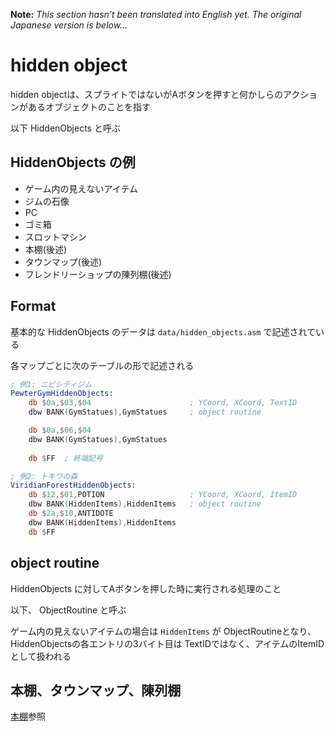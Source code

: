 **Note:** _This section hasn’t been translated into English yet. The original Japanese version is below…_

# hidden object

hidden objectは、スプライトではないがAボタンを押すと何かしらのアクションがあるオブジェクトのことを指す

以下 HiddenObjects と呼ぶ

## HiddenObjects の例

- ゲーム内の見えないアイテム
- ジムの石像
- PC
- ゴミ箱
- スロットマシン
- 本棚(後述)
- タウンマップ(後述)
- フレンドリーショップの陳列棚(後述)

## Format

基本的な HiddenObjects のデータは `data/hidden_objects.asm` で記述されている

各マップごとに次のテーブルの形で記述される

```asm
; 例1: ニビシティジム
PewterGymHiddenObjects: 
	db $0a,$03,$04						; YCoord, XCoord, TextID
	dbw BANK(GymStatues),GymStatues		; object routine

	db $0a,$06,$04
	dbw BANK(GymStatues),GymStatues
	
	db $FF	; 終端記号

; 例2: トキワの森
ViridianForestHiddenObjects:
	db $12,$01,POTION					; YCoord, XCoord, ItemID
	dbw BANK(HiddenItems),HiddenItems	; object routine
	db $2a,$10,ANTIDOTE
	dbw BANK(HiddenItems),HiddenItems
	db $FF
```

## object routine

HiddenObjects に対してAボタンを押した時に実行される処理のこと

以下、 ObjectRoutine と呼ぶ

ゲーム内の見えないアイテムの場合は `HiddenItems` が ObjectRoutineとなり、HiddenObjectsの各エントリの3バイト目は TextIDではなく、アイテムのItemIDとして扱われる

## 本棚、タウンマップ、陳列棚

[本棚](bookshelf.md)参照
